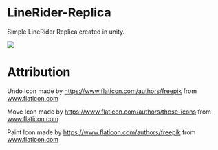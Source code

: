 # LineRider-Replica
Simple LineRider Replica created in unity. 

![](https://dvhull.github.io/personal-website/images/lineRider-demo.gif)

# Attribution
Undo Icon made by https://www.flaticon.com/authors/freepik from www.flaticon.com

Move Icon made by https://www.flaticon.com/authors/those-icons from www.flaticon.com

Paint Icon made by https://www.flaticon.com/authors/freepik from www.flaticon.com
